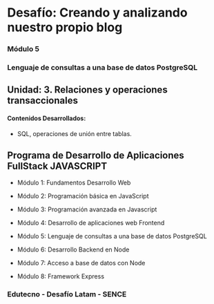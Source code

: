 # Desafío: Creando y analizando nuestro propio blog

### Módulo 5
### Lenguaje de consultas a una base de datos PostgreSQL

## Unidad: 3. Relaciones y operaciones transaccionales

#### Contenidos Desarrollados:

- SQL, operaciones de unión entre tablas.


## Programa de Desarrollo de Aplicaciones FullStack JAVASCRIPT

- Módulo 1: Fundamentos Desarrollo Web

- Módulo 2: Programación básica en JavaScript

- Módulo 3: Programación avanzada en Javascript

- Módulo 4: Desarrollo de aplicaciones web Frontend

- Módulo 5: Lenguaje de consultas a una base de datos PostgreSQL

- Módulo 6: Desarrollo Backend en Node

- Módulo 7: Acceso a base de datos con Node

- Módulo 8: Framework Express


### Edutecno - Desafío Latam - SENCE